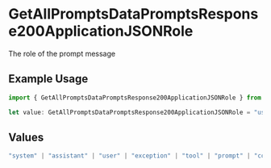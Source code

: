 # GetAllPromptsDataPromptsResponse200ApplicationJSONRole

The role of the prompt message

## Example Usage

```typescript
import { GetAllPromptsDataPromptsResponse200ApplicationJSONRole } from "@orq-ai/node/models/operations";

let value: GetAllPromptsDataPromptsResponse200ApplicationJSONRole = "user";
```

## Values

```typescript
"system" | "assistant" | "user" | "exception" | "tool" | "prompt" | "correction" | "expected_output"
```
